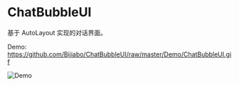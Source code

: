# ChatBubbleUI

基于 AutoLayout 实现的对话界面。

Demo: https://github.com/Bijiabo/ChatBubbleUI/raw/master/Demo/ChatBubbleUI.gif

![Demo](Demo/ChatBubbleUI.gif)
